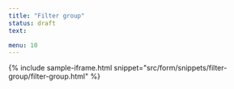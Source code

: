 ```yaml
---
title: "Filter group"
status: draft
text: 

menu: 10
---
```


{% include sample-iframe.html snippet="src/form/snippets/filter-group/filter-group.html" %}